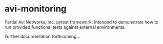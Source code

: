 # avi-monitoring

Partial Avi Networks, Inc. pytest framework.
Intended to demonstrate how to run provided functional tests against external environments.

Further documentation forthcoming...
